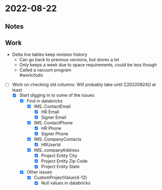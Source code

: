 # 2022-08-22
## Notes

## Work
- Delta live tables keep revision history
	- Can go back to previous versions, but stores a lot
	- Only keeps a week due to space requirements, could be less though
	- Called a vacuum program                                                                                                                                                                                                                                                                                                                                                                                                                                                                                                                                                                                                                                                                                                                                                                                                                                                                                                                                                                                                                                                                                                                                                                                                                                                                                                                                                                                                                                                                                                                                                                                                                                                                                                                                                                                                                                                                                                                                                                                                                                                                                                                                                                                                                                                                                                                                                                                                                                                                                                                                                                                                                                                                                                                                                                                                                                                                                                                                                                                                                                                                                                                                                                                                                                                                                                                                                                                                                                                                                                                                                                                                                                                                                                                                                                                                                                                                                                                                                                                                                                                                                                                                                                                                                                                                                                                                                                                                                                                                                                                                                                                                                                                                                                                                                                                                                                                                                                                                                                                                                                                                                                                                                                                                                                                                                                                                                                                                                                                                                                                                                                                                                                                                                                                                                                                                                                                                                                                                                                                                                                                                                                                                                                                                                                                                                                                                                                                                                                                                                                                                                                                                                                                                                                                                                                                                                                                                                                                                                                                                                                                                                                                                                                                                                                                                                                                                                                                                                                                                                                                                                                                                                                                                                                                                                                                                                                                                                                                                                                                                                                                                                                                                                                                                                                                                                                                                                                                                                                                                                                                                                                                                                                                                                                                                                                                                                                                                                                                                                                                                                                                                                                           
#work/todo
- [ ] Work on checking old columns. Will probably take until [[20220824]] at least
	- [x] Start digging in to some of the issues
		- [x] Find in databricks
			- [x] IMS..ContactEmail
				- [x] HR Email
				- [x] Signer Email
			- [x] IMS..ContactPhone
				- [x] HR Phone 
				- [x] Signer Phone
			- [x] IMS..CompanyContacts
				- [x] HRUserId
			- [x] IMS..companyAddress
				- [x] Project Entity City
				- [x] Project Entity Zip Code
				- [x] Project Entity State
		- [x] Other issues
			- [x] CustomProjectValue(4-12)
				- [x] Null values in databricks